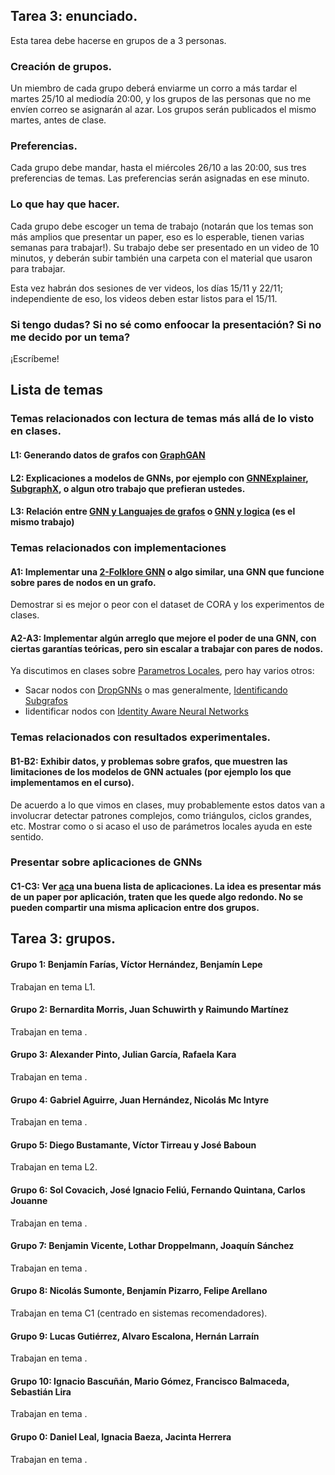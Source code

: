 ## Tarea 3: enunciado. 

Esta tarea debe hacerse en grupos de a 3 personas.  

### Creación de grupos. 

Un miembro de cada grupo deberá enviarme un corro a más tardar el martes 25/10 al mediodía 20:00, y los grupos de las personas que no me envíen correo se asignarán al azar. 
Los grupos serán publicados el mismo martes, antes de clase. 

### Preferencias. 

Cada grupo debe mandar, hasta el miércoles 26/10 a las 20:00, sus tres preferencias de temas. Las preferencias serán asignadas en ese minuto. 

### Lo que hay que hacer. 

Cada grupo debe escoger un tema de trabajo (notarán que los temas son más amplios que presentar un paper, eso es lo esperable, tienen varias semanas para trabajar!). 
Su trabajo debe ser presentado en un video de 10 minutos, y deberán subir también una carpeta con el material que usaron para trabajar. 

Esta vez habrán dos sesiones de ver videos, los días 15/11 y 22/11; independiente de eso, los videos deben estar listos para el 15/11. 

### Si tengo dudas? Si no sé como enfoocar la presentación? Si no me decido por un tema? 

¡Escríbeme! 

## Lista de temas 

### Temas relacionados con lectura de temas más allá de lo visto en clases. 

#### L1: Generando datos de grafos con [GraphGAN](https://arxiv.org/abs/1711.08267)

#### L2: Explicaciones a modelos de GNNs, por ejemplo con [GNNExplainer](https://arxiv.org/pdf/1903.03894.pdf), [SubgraphX](https://arxiv.org/abs/2102.05152), o algun otro trabajo que prefieran ustedes. 

#### L3: Relación entre [GNN y Languajes de grafos](https://sigmodrecord.org/publications/sigmodRecord/2006/pdfs/03_Principles_Barcelo.pdf) o [GNN y logica](https://openreview.net/pdf?id=r1lZ7AEKvB) (es el mismo trabajo)

### Temas relacionados con implementaciones

#### A1: Implementar una [2-Folklore GNN](https://arxiv.org/pdf/2006.15646.pdf) o algo similar, una GNN que funcione sobre pares de nodos en un grafo. 
Demostrar si es mejor o peor con el dataset de CORA y los experimentos de clases. 

#### A2-A3: Implementar algún arreglo que mejore el poder de una GNN, con ciertas garantías teóricas, pero sin escalar a trabajar con pares de nodos. 
Ya discutimos en clases sobre [Parametros Locales](https://proceedings.neurips.cc/paper/2021/hash/d4d8d1ac7e00e9105775a6b660dd3cbb-Abstract.html), pero hay varios otros: 
- Sacar nodos con [DropGNNs](https://proceedings.neurips.cc/paper/2021/file/b8b2926bd27d4307569ad119b6025f94-Paper.pdf) o mas generalmente, [Identificando Subgrafos](https://arxiv.org/pdf/2206.11168.pdf)
- Iidentificar nodos con [Identity Aware Neural Networks](https://arxiv.org/abs/2101.10320)

### Temas relacionados con resultados experimentales. 

#### B1-B2: Exhibir datos, y problemas sobre grafos, que muestren las limitaciones de los modelos de GNN actuales (por ejemplo los que implementamos en el curso). 
De acuerdo a lo que vimos en clases, muy probablemente estos datos van a involucrar detectar patrones complejos, como triángulos, ciclos grandes, etc. Mostrar como 
o si acaso el uso de parámetros locales ayuda en este sentido. 

### Presentar sobre aplicaciones de GNNs

#### C1-C3: Ver [aca](https://github.com/thunlp/GNNPapers#applications) una buena lista de aplicaciones. La idea es presentar más de un paper por aplicación, traten que les quede algo redondo. No se pueden compartir una misma aplicacion entre dos grupos. 

## Tarea 3: grupos. 

#### Grupo 1: Benjamín Farías, Víctor Hernández, Benjamín Lepe
Trabajan en tema L1. 

#### Grupo 2: Bernardita Morris, Juan Schuwirth y Raimundo Martínez
Trabajan en tema .

#### Grupo 3: Alexander Pinto, Julian García, Rafaela Kara
Trabajan en tema .

#### Grupo 4: Gabriel Aguirre, Juan Hernández, Nicolás Mc Intyre
Trabajan en tema .

#### Grupo 5: Diego Bustamante, Víctor Tirreau y José Baboun
Trabajan en tema L2.

#### Grupo 6: Sol Covacich, José Ignacio Feliú, Fernando Quintana, Carlos Jouanne
Trabajan en tema .

#### Grupo 7: Benjamin Vicente, Lothar Droppelmann, Joaquín Sánchez
Trabajan en tema .

#### Grupo 8: Nicolás Sumonte, Benjamín Pizarro, Felipe Arellano
Trabajan en tema C1 (centrado en sistemas recomendadores).

#### Grupo 9:  Lucas Gutiérrez, Alvaro Escalona, Hernán Larraín 
Trabajan en tema .

#### Grupo 10:  Ignacio Bascuñán, Mario Gómez, Francisco Balmaceda, Sebastián Lira
Trabajan en tema .

#### Grupo 0:  Daniel Leal, Ignacia Baeza, Jacinta Herrera
Trabajan en tema .

